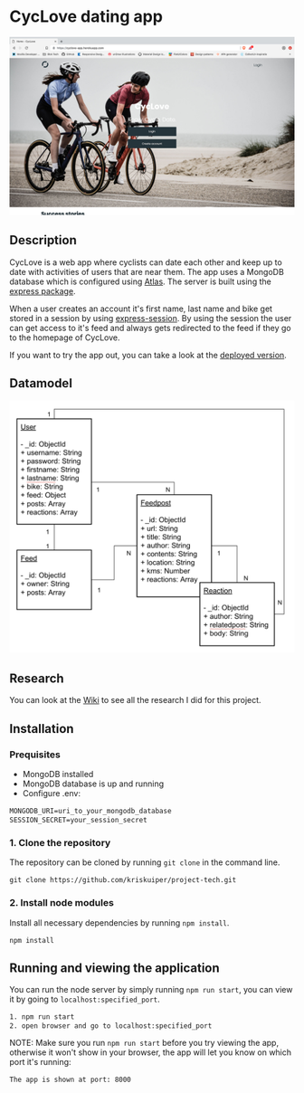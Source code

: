 # CycLove dating app
![Screenshot of the homepage](https://github.com/kriskuiper/project-tech/blob/master/assets/screenshot-cyclove.png)

## Description
CycLove is a web app where cyclists can date each other and keep up to date with activities of users that are near them. The app uses a MongoDB database which is configured using [Atlas](https://www.mongodb.com/cloud/atlas). The server is built using the [express package](https://www.npmjs.com/package/express).

When a user creates an account it's first name, last name and bike get stored in a session by using [express-session](https://www.npmjs.com/package/express-session). By using the session the user can get access to it's feed and always gets redirected to the feed if they go to the homepage of CycLove.

If you want to try the app out, you can take a look at the [deployed version](https://cyclove-app.herokuapp.com/).

## Datamodel

![The datamodel of Cyclove](https://github.com/kriskuiper/project-tech/blob/master/assets/datamodel.png)

## Research
You can look at the [Wiki](https://github.com/kriskuiper/project-tech/wiki) to see all the research I did for this project.


## Installation

### Prequisites
* MongoDB installed
* MongoDB database is up and running
* Configure .env:
```
MONGODB_URI=uri_to_your_mongodb_database
SESSION_SECRET=your_session_secret
```

### 1. Clone the repository
The repository can be cloned by running `git clone` in the command line.
```
git clone https://github.com/kriskuiper/project-tech.git
```

### 2. Install node modules
Install all necessary dependencies by running `npm install`.
```
npm install
```

## Running and viewing the application
You can run the node server by simply running `npm run start`, you can view it by going to `localhost:specified_port`.
```
1. npm run start
2. open browser and go to localhost:specified_port
```

NOTE:
Make sure you run `npm run start` before you try viewing the app, otherwise it won't show in your browser, the app will let you know on which port it's running:
```
The app is shown at port: 8000
```
